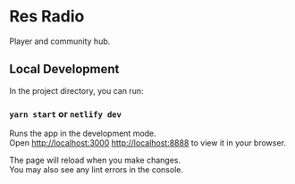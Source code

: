 # Res Radio 

Player and community hub.
## Local Development

In the project directory, you can run:

### `yarn start` or `netlify dev`

Runs the app in the development mode.\
Open [http://localhost:3000](http://localhost:3000) [http://localhost:8888](http://localhost:8888) to view it in your browser.

The page will reload when you make changes.\
You may also see any lint errors in the console.
